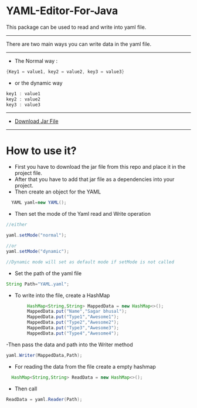 # YAML-Editor-For-Java
This package can be used to read and write into yaml file.

- --
There are two main ways you can write data in the yaml file.
- --

- The Normal way :
  
```java
{Key1 = value1, key2 = value2, key3 = value3}
```
- or the dynamic way
```java
key1 : value1
key2 : value2
key3 : value3
```

- --
- [Download Jar File ](https://github.com/sagarbhusal01/YAML-Editor-For-Java/releases/download/stable/YAML-1.0.2.jar)
- --

# How to use it?


- First you have to download the jar file from this repo and place it in the project file.
- After that you have to add that jar file as a dependencies into your project.
- Then create an object for the YAML

```java
  YAML yaml=new YAML();
```

- Then set the mode of the Yaml read and Write operation

```java
//either 

yaml.setMode("normal");

//or 
yaml.setMode("dynamic");

//Dynamic mode will set as default mode if setMode is not called 
```
- Set the path of the yaml file 
```java
String Path="YAML.yaml";
```
- To write into the file, create a HashMap

```java
        HashMap<String,String> MappedData = new HashMap<>();
        MappedData.put("Name","Sagar bhusal");
        MappedData.put("Type1","Awesome1");
        MappedData.put("Type2","Awesome2");
        MappedData.put("Type3","Awesome3");
        MappedData.put("Type4","Awesome4");
```

-Then pass the data and path into the Writer method
```java
yaml.Writer(MappedData,Path);
```
- For reading the data from the file create a empty hashmap
```java
  HashMap<String,String> ReadData = new HashMap<>();
```
- Then call
```java
ReadData = yaml.Reader(Path);
```
